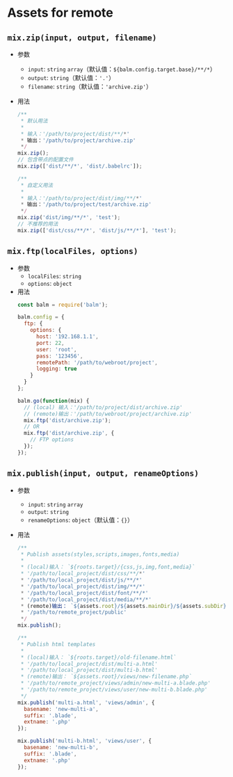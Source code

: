 # Assets for remote

## `mix.zip(input, output, filename)`

- 参数
  - `input`: `string` `array`（默认值：`${balm.config.target.base}/**/*`）
  - `output`: `string`（默认值：`'.'`）
  - `filename`: `string`（默认值：`'archive.zip'`）
- 用法
  ```js
  /**
   * 默认用法
   *
   * 输入：'/path/to/project/dist/**/*'
   * 输出：'/path/to/project/archive.zip'
   */
  mix.zip();
  // 包含带点的配置文件
  mix.zip(['dist/**/*', 'dist/.babelrc']);
  ```

  ```js
  /**
   * 自定义用法
   *
   * 输入：'/path/to/project/dist/img/**/*'
   * 输出：'/path/to/project/test/archive.zip'
   */
  mix.zip('dist/img/**/*', 'test');
  // 不推荐的用法
  mix.zip(['dist/css/**/*', 'dist/js/**/*'], 'test');
  ```

## `mix.ftp(localFiles, options)`

- 参数
  - `localFiles`: `string`
  - `options`: `object`
- 用法
  ```js
  const balm = require('balm');

  balm.config = {
    ftp: {
      options: {
        host: '192.168.1.1',
        port: 22,
        user: 'root',
        pass: '123456',
        remotePath: '/path/to/webroot/project',
        logging: true
      }
    }
  };

  balm.go(function(mix) {
    // (local) 输入：'/path/to/project/dist/archive.zip'
    // (remote)输出：'/path/to/webroot/project/archive.zip'
    mix.ftp('dist/archive.zip');
    // OR
    mix.ftp('dist/archive.zip', {
      // FTP options
    });
  });
  ```

## `mix.publish(input, output, renameOptions)`

- 参数
  - `input`: `string` `array`
  - `output`: `string`
  - `renameOptions`: `object`（默认值：`{}`）
- 用法
  ```js
  /**
   * Publish assets(styles,scripts,images,fonts,media)
   *
   * (local)输入： `${roots.target}/{css,js,img,font,media}`
   * '/path/to/local_project/dist/css/**/*'
   * '/path/to/local_project/dist/js/**/*'
   * '/path/to/local_project/dist/img/**/*'
   * '/path/to/local_project/dist/font/**/*'
   * '/path/to/local_project/dist/media/**/*'
   * (remote)输出： `${assets.root}/${assets.mainDir}/${assets.subDir}`
   * '/path/to/remote_project/public'
   */
  mix.publish();
  ```

  ```js
  /**
   * Publish html templates
   *
   * (local)输入： `${roots.target}/old-filename.html`
   * '/path/to/local_project/dist/multi-a.html'
   * '/path/to/local_project/dist/multi-b.html'
   * (remote)输出： `${assets.root}/views/new-filename.php`
   * '/path/to/remote_project/views/admin/new-multi-a.blade.php'
   * '/path/to/remote_project/views/user/new-multi-b.blade.php'
   */
  mix.publish('multi-a.html', 'views/admin', {
    basename: 'new-multi-a',
    suffix: '.blade',
    extname: '.php'
  });

  mix.publish('multi-b.html', 'views/user', {
    basename: 'new-multi-b',
    suffix: '.blade',
    extname: '.php'
  });
  ```
